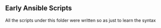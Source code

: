 <h2>Early Ansible Scripts</h2>
All the scripts under this folder were written so as just to learn the syntax
